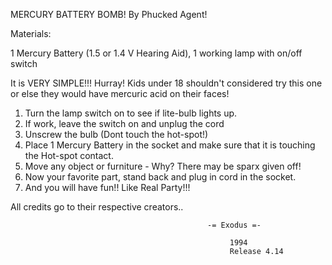 MERCURY BATTERY BOMB!      By Phucked Agent!

Materials:

1 Mercury Battery (1.5 or 1.4 V Hearing Aid), 1 working lamp with on/off 
  switch

  It is VERY SIMPLE!!! Hurray! Kids under 18 shouldn't considered try this 
  one or else they would have mercuric acid on their faces!

1.  Turn the lamp switch on to see if lite-bulb lights up.
2.  If work, leave the switch on and unplug the cord
3.  Unscrew the bulb (Dont touch the hot-spot!)
4.  Place 1 Mercury Battery in the socket and make sure that it is touching
the Hot-spot contact.
5.  Move any object or furniture - Why? There may be sparx given off!
6.  Now your favorite part, stand back and plug in cord in the socket.
7.  And you will have fun!! Like Real Party!!!


All credits go to their respective creators..

                                                -= Exodus =-
                                                        
                                                     1994
                                                     Release 4.14